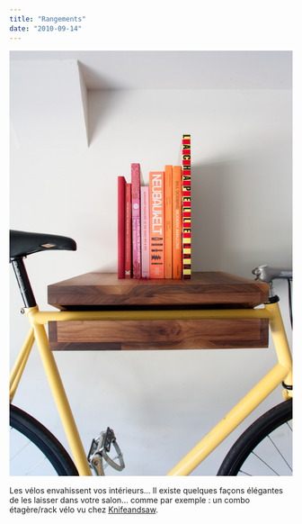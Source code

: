 ```yaml
---
title: "Rangements"
date: "2010-09-14"
---
```


![](images/photo_bikerack_cu_books.jpg "photo_bikerack_cu_books")

Les vélos envahissent vos intérieurs... Il existe quelques façons élégantes de les laisser dans votre salon... comme par exemple : un combo étagère/rack vélo vu chez [Knifeandsaw](http://knifeandsaw.wordpress.com/furniture/bike-shelf/).
